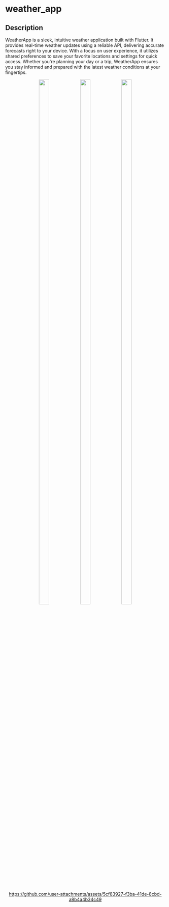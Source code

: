 # weather_app

## Description

WeatherApp is a sleek, intuitive weather application built with Flutter. It provides real-time weather updates using a reliable API, delivering accurate forecasts right to your device. With a focus on user experience, it utilizes shared preferences to save your favorite locations and settings for quick access. Whether you're planning your day or a trip, WeatherApp ensures you stay informed and prepared with the latest weather conditions at your fingertips.


<div align="center">
<img src="https://github.com/user-attachments/assets/d989df90-1191-42f3-b389-de5733ba1837" height=65% width="25%">
<img src="https://github.com/user-attachments/assets/58b76a85-9ad6-4ab9-867a-274ea9127bc8" height=65% width="25%">
<img src="https://github.com/user-attachments/assets/9618b056-6400-4317-896e-a18537f3131e" height=65% width="25%">

https://github.com/user-attachments/assets/5cf83927-f3ba-41de-8cbd-a8b4a4b34c49
</div>

